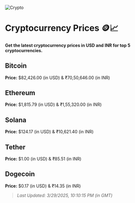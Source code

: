 
![Crypto](https://www.techguide.com.au/wp-content/uploads/2020/11/crypto3.jpeg)

# Cryptocurrency Prices 🪙📈

#### Get the latest cryptocurrency prices in USD and INR for top 5 cryptocurrencies.

## Bitcoin

**Price:** $82,426.00 (in USD) & ₹70,50,646.00 (in INR)

## Ethereum

**Price:** $1,815.79 (in USD) & ₹1,55,320.00 (in INR)

## Solana

**Price:** $124.17 (in USD) & ₹10,621.40 (in INR)

## Tether

**Price:** $1.00 (in USD) & ₹85.51 (in INR)

## Dogecoin

**Price:** $0.17 (in USD) & ₹14.35 (in INR)

> _Last Updated: 3/29/2025, 10:10:15 PM (in GMT)_
